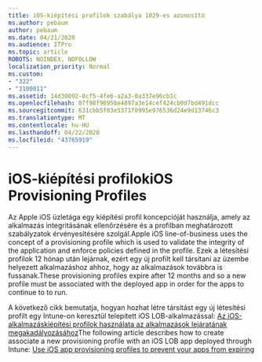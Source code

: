 ```yaml
---
title: iOS-kiépítési profilok szabálya 1029-es azonosító
ms.author: pebaum
author: pebaum
ms.date: 04/21/2020
ms.audience: ITPro
ms.topic: article
ROBOTS: NOINDEX, NOFOLLOW
localization_priority: Normal
ms.custom:
- "322"
- "3100011"
ms.assetid: 14d30092-8cf5-4fe6-a2a3-8a337e96cb1c
ms.openlocfilehash: 07f98f96958e4897a3e14cef424cb0d7bd491dcc
ms.sourcegitcommit: 631cbb5f03e5371f0995e976536d24e9d13746c3
ms.translationtype: MT
ms.contentlocale: hu-HU
ms.lasthandoff: 04/22/2020
ms.locfileid: "43765919"
---
```

# <a name="ios-provisioning-profiles"></a><span data-ttu-id="023cb-102">iOS-kiépítési profilok</span><span class="sxs-lookup"><span data-stu-id="023cb-102">iOS Provisioning Profiles</span></span>

<span data-ttu-id="023cb-103">Az Apple iOS üzletága egy kiépítési profil koncepcióját használja, amely az alkalmazás integritásának ellenőrzésére és a profilban meghatározott szabályzatok érvényesítésére szolgál.</span><span class="sxs-lookup"><span data-stu-id="023cb-103">Apple iOS line-of-business uses the concept of a provisioning profile which is used to validate the integrity of the application and enforce policies defined in the profile.</span></span> <span data-ttu-id="023cb-104">Ezek a létesítési profilok 12 hónap után lejárnak, ezért egy új profilt kell társítani az üzembe helyezett alkalmazáshoz ahhoz, hogy az alkalmazások továbbra is fussanak.</span><span class="sxs-lookup"><span data-stu-id="023cb-104">These provisioning profiles expire after 12 months and so a new profile must be associated with the deployed app in order for the apps to continue to to run.</span></span>
  
<span data-ttu-id="023cb-105">A következő cikk bemutatja, hogyan hozhat létre társítást egy új létesítési profilt egy Intune-on keresztül telepített iOS LOB-alkalmazással: [Az iOS-alkalmazáskiépítési profilok használata az alkalmazások lejáratának megakadályozásához](https://docs.microsoft.com/intune/app-provisioning-profile-ios)</span><span class="sxs-lookup"><span data-stu-id="023cb-105">The following article describes how to create associate a new provisioning profile with an iOS LOB app deployed through Intune: [Use iOS app provisioning profiles to prevent your apps from expiring](https://docs.microsoft.com/intune/app-provisioning-profile-ios)</span></span>
  